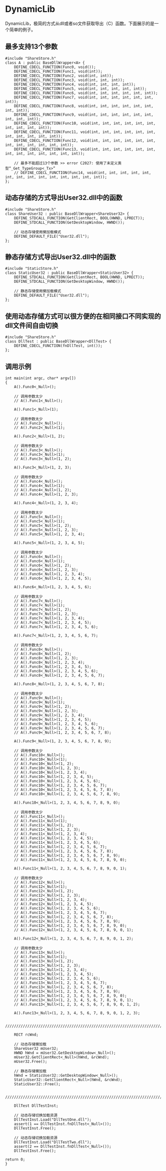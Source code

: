 # DynamicLib
DynamicLib，极简的方式从dll或者so文件获取导出（C）函数。下面展示的是一个简单的例子。

## 最多支持13个参数

    #include "ShareStore.h"
    class A : public BaseDllWrapper<A> {
    	DEFINE_CDECL_FUNCTION(Func0, void());
    	DEFINE_CDECL_FUNCTION(Func1, void(int));
    	DEFINE_CDECL_FUNCTION(Func2, void(int, int));
    	DEFINE_CDECL_FUNCTION(Func3, void(int, int, int));
    	DEFINE_CDECL_FUNCTION(Func4, void(int, int, int, int));
    	DEFINE_CDECL_FUNCTION(Func5, void(int, int, int, int, int));
    	DEFINE_CDECL_FUNCTION(Func6, void(int, int, int, int, int, int));
    	DEFINE_CDECL_FUNCTION(Func7, void(int, int, int, int, int, int, int));
    	DEFINE_CDECL_FUNCTION(Func8, void(int, int, int, int, int, int, int, int));
    	DEFINE_CDECL_FUNCTION(Func9, void(int, int, int, int, int, int, int, int, int));
    	DEFINE_CDECL_FUNCTION(Func10, void(int, int, int, int, int, int, int, int, int, int));
    	DEFINE_CDECL_FUNCTION(Func11, void(int, int, int, int, int, int, int, int, int, int, int));
    	DEFINE_CDECL_FUNCTION(Func12, void(int, int, int, int, int, int, int, int, int, int, int, int));
    	DEFINE_CDECL_FUNCTION(Func13, void(int, int, int, int, int, int, int, int, int, int, int, int, int));
    	
    	// 最多不能超过13个参数 >> error C2027: 使用了未定义类型“_Get_TypeGroup<_Tx>”
    	// DEFINE_CDECL_FUNCTION(Func14, void(int, int, int, int, int, int, int, int, int, int, int, int, int, int));
    };

## 动态存储的方式导出User32.dll中的函数

    #include "ShareStore.h"
    class ShareUser32 : public BaseDllWrapper<ShareUser32> {
    	DEFINE_STDCALL_FUNCTION(GetClientRect, BOOL(HWND, LPRECT));
    	DEFINE_STDCALL_FUNCTION(GetDesktopWindow, HWND());
    	
    	// 动态存储使用懒加载模式
    	DEFINE_DEFAULT_FILE("User32.dll");
    };

## 静态存储方式导出User32.dll中的函数

    #include "StaticStore.h"
    class StaticUser32 : public BaseDllWrapper<StaticUser32> {
    	DEFINE_STDCALL_FUNCTION(GetClientRect, BOOL(HWND, LPRECT));
    	DEFINE_STDCALL_FUNCTION(GetDesktopWindow, HWND());
    	
    	// 静态存储使用懒加载模式
    	DEFINE_DEFAULT_FILE("User32.dll");
    };

## 使用动态存储方式可以很方便的在相同接口不同实现的dll文件间自由切换

    #include "ShareStore.h"
    class DllTest : public BaseDllWrapper<DllTest> {
    	DEFINE_CDECL_FUNCTION(fnDllTest, int());
    };

## 调用示例

    int main(int argc, char* argv[])
    {
    	A().Func0<_Null>();
    	
    	// 调用参数太少
    	// A().Func1<_Null>();
    	
    	A().Func1<_Null>(1);
    	
    	// 调用参数太少
    	// A().Func2<_Null>(); 
    	// A().Func2<_Null>(1);
    	
    	A().Func2<_Null>(1, 2);
    	
    	// 调用参数太少
    	// A().Func3<_Null>(); 
    	// A().Func3<_Null>(1);
    	// A().Func3<_Null>(1, 2);
    	
    	A().Func3<_Null>(1, 2, 3);
    	
    	// 调用参数太少
    	// A().Func4<_Null>(); 
    	// A().Func4<_Null>(1);
    	// A().Func4<_Null>(1, 2);
    	// A().Func4<_Null>(1, 2, 3);
    	
    	A().Func4<_Null>(1, 2, 3, 4);
    	
    	// 调用参数太少
    	// A().Func5<_Null>(); 
    	// A().Func5<_Null>(1);
    	// A().Func5<_Null>(1, 2);
    	// A().Func5<_Null>(1, 2, 3);
    	// A().Func5<_Null>(1, 2, 3, 4);
    	
    	A().Func5<_Null>(1, 2, 3, 4, 5);
    	
    	// 调用参数太少
    	// A().Func6<_Null>(); 
    	// A().Func6<_Null>(1);
    	// A().Func6<_Null>(1, 2);
    	// A().Func6<_Null>(1, 2, 3);
    	// A().Func6<_Null>(1, 2, 3, 4);
    	// A().Func6<_Null>(1, 2, 3, 4, 5);
    	
    	A().Func6<_Null>(1, 2, 3, 4, 5, 6);
    	
    	// 调用参数太少
    	// A().Func7<_Null>(); 
    	// A().Func7<_Null>(1);
    	// A().Func7<_Null>(1, 2);
    	// A().Func7<_Null>(1, 2, 3);
    	// A().Func7<_Null>(1, 2, 3, 4);
    	// A().Func7<_Null>(1, 2, 3, 4, 5);
    	// A().Func7<_Null>(1, 2, 3, 4, 5, 6);
    	
    	A().Func7<_Null>(1, 2, 3, 4, 5, 6, 7);
    	
    	// 调用参数太少
    	// A().Func8<_Null>();
    	// A().Func8<_Null>(1, 2);
    	// A().Func8<_Null>(1, 2, 3);
    	// A().Func8<_Null>(1, 2, 3, 4);
    	// A().Func8<_Null>(1, 2, 3, 4, 5);
    	// A().Func8<_Null>(1, 2, 3, 4, 5, 6);
    	// A().Func8<_Null>(1, 2, 3, 4, 5, 6, 7);
    	
    	A().Func8<_Null>(1, 2, 3, 4, 5, 6, 7, 8);
    	
    	// 调用参数太少
    	// A().Func9<_Null>(); 
    	// A().Func9<_Null>(1);
    	// A().Func9<_Null>(1, 2);
    	// A().Func9<_Null>(1, 2, 3);
    	// A().Func9<_Null>(1, 2, 3, 4);
    	// A().Func9<_Null>(1, 2, 3, 4, 5);
    	// A().Func9<_Null>(1, 2, 3, 4, 5, 6);
    	// A().Func9<_Null>(1, 2, 3, 4, 5, 6, 7);
    	// A().Func9<_Null>(1, 2, 3, 4, 5, 6, 7, 8);
    	
    	A().Func9<_Null>(1, 2, 3, 4, 5, 6, 7, 8, 9);
    	
    	// 调用参数太少
    	// A().Func10<_Null>(); 
    	// A().Func10<_Null>(1);
    	// A().Func10<_Null>(1, 2);
    	// A().Func10<_Null>(1, 2, 3);
    	// A().Func10<_Null>(1, 2, 3, 4);
    	// A().Func10<_Null>(1, 2, 3, 4, 5);
    	// A().Func10<_Null>(1, 2, 3, 4, 5, 6);
    	// A().Func10<_Null>(1, 2, 3, 4, 5, 6, 7);
    	// A().Func10<_Null>(1, 2, 3, 4, 5, 6, 7, 8);
    	// A().Func10<_Null>(1, 2, 3, 4, 5, 6, 7, 8, 9);
    			
    	A().Func10<_Null>(1, 2, 3, 4, 5, 6, 7, 8, 9, 0);
    				
    	// 调用参数太少
    	// A().Func11<_Null>(); 
    	// A().Func11<_Null>(1);
    	// A().Func11<_Null>(1, 2);
    	// A().Func11<_Null>(1, 2, 3);
    	// A().Func11<_Null>(1, 2, 3, 4);
    	// A().Func11<_Null>(1, 2, 3, 4, 5);
    	// A().Func11<_Null>(1, 2, 3, 4, 5, 6);
    	// A().Func11<_Null>(1, 2, 3, 4, 5, 6, 7);
    	// A().Func11<_Null>(1, 2, 3, 4, 5, 6, 7, 8);
    	// A().Func11<_Null>(1, 2, 3, 4, 5, 6, 7, 8, 9);
    	// A().Func11<_Null>(1, 2, 3, 4, 5, 6, 7, 8, 9, 0);
    					
    	A().Func11<_Null>(1, 2, 3, 4, 5, 6, 7, 8, 9, 0, 1);
    					
    	// 调用参数太少
    	// A().Func12<_Null>(); 
    	// A().Func12<_Null>(1);
    	// A().Func12<_Null>(1, 2);
    	// A().Func12<_Null>(1, 2, 3);
    	// A().Func12<_Null>(1, 2, 3, 4);
    	// A().Func12<_Null>(1, 2, 3, 4, 5);
    	// A().Func12<_Null>(1, 2, 3, 4, 5, 6);
    	// A().Func12<_Null>(1, 2, 3, 4, 5, 6, 7);
    	// A().Func12<_Null>(1, 2, 3, 4, 5, 6, 7, 8);
    	// A().Func12<_Null>(1, 2, 3, 4, 5, 6, 7, 8, 9);
    	// A().Func12<_Null>(1, 2, 3, 4, 5, 6, 7, 8, 9, 0);
    	// A().Func12<_Null>(1, 2, 3, 4, 5, 6, 7, 8, 9, 0, 1);
    	
    	A().Func12<_Null>(1, 2, 3, 4, 5, 6, 7, 8, 9, 0, 1, 2);
    	
    	// 调用参数太少
    	// A().Func13<_Null>(); 
    	// A().Func13<_Null>(1);
    	// A().Func13<_Null>(1, 2);
    	// A().Func13<_Null>(1, 2, 3);
    	// A().Func13<_Null>(1, 2, 3, 4);
    	// A().Func13<_Null>(1, 2, 3, 4, 5);
    	// A().Func13<_Null>(1, 2, 3, 4, 5, 6);
    	// A().Func13<_Null>(1, 2, 3, 4, 5, 6, 7);
    	// A().Func13<_Null>(1, 2, 3, 4, 5, 6, 7, 8);
    	// A().Func13<_Null>(1, 2, 3, 4, 5, 6, 7, 8, 9);
    	// A().Func13<_Null>(1, 2, 3, 4, 5, 6, 7, 8, 9, 0);
    	// A().Func13<_Null>(1, 2, 3, 4, 5, 6, 7, 8, 9, 0, 1);
    	// A().Func13<_Null>(1, 2, 3, 4, 5, 6, 7, 8, 9, 0, 1, 2);
    	
    	A().Func13<_Null>(1, 2, 3, 4, 5, 6, 7, 8, 9, 0, 1, 2, 3);
    	
    	//////////////////////////////////////////////////////////////////////////
    				
    	RECT rcWnd;
    					
    	// 动态存储懒加载
    	ShareUser32 mUser32;
    	HWND hWnd = mUser32.GetDesktopWindow<_Null>();
    	mUser32.GetClientRect<_Null>(hWnd, &rcWnd);
    	mUser32.Free();
    					
    	// 静态存储懒加载
    	hWnd = StaticUser32::GetDesktopWindow<_Null>();
    	StaticUser32::GetClientRect<_Null>(hWnd, &rcWnd);
    	StaticUser32::Free();
    							
    	//////////////////////////////////////////////////////////////////////////
    								
    	DllTest DllTestInst;
    									
    	// 动态存储切换加载资源
    	DllTestInst.Load("DllTestOne.dll");
    	assert(1 == DllTestInst.fnDllTest<_Null>());
    	DllTestInst.Free();
    									
    	// 动态存储切换加载资源
    	DllTestInst.Load("DllTestTwo.dll");
    	assert(2 == DllTestInst.fnDllTest<_Null>());
    	DllTestInst.Free();
    											
    return 0;
    }
    														
